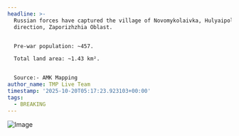 ```yaml
---
headline: >-
  Russian forces have captured the village of Novomykolaivka, Hulyaipole
  direction, Zaporizhzhia Oblast.


  Pre-war population: ~457.

  Total land area: ~1.43 km².


  Source:- AMK Mapping
author_name: TMP Live Team
timestamp: '2025-10-20T05:17:23.923103+00:00'
tags:
  - BREAKING
---
```

![Image](https://i.postimg.cc/wjg8TZCX/IMG-20251020-104553-941.jpg)
